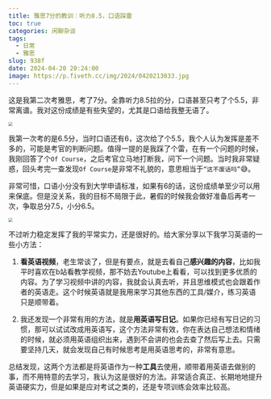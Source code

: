 ```yaml
---
title: 雅思7分的教训：听力8.5，口语踩雷
toc: true
categories: 闲聊杂谈
tags:
  - 日常
  - 雅思
slug: 938f
date: 2024-04-20 20:24:00
image: https://p.fiveth.cc/img/2024/0420213033.jpg
---
```


这是我第二次考雅思，考了7分。全靠听力8.5拉的分，口语甚至只考了个5.5，非常离谱。我对这份成绩是有些失望的，尤其是口语给我整无语了。

<img src="https://p.fiveth.cc/img/2024/0420203736.jpg" style="zoom:50%;" />

我第一次考的是6.5分，当时口语还有6，这次给了个5.5，我个人认为发挥是差不多的，可能是考官的判断问题。值得一提的是我踩了个雷，在有一个问题的时候，我刚回答了个`Of Course`，之后考官立马地打断我，问下一个问题。当时我非常疑惑，回头考完一查发现`Of Course`是非常不礼貌的，意思相当于`“这不废话吗”`😅。

非常可惜，口语小分没有到大学申请标准，如果有6的话，这份成绩单至少可以用来保底。但是没关系，我的目标不局限于此，暑假的时候我会做好准备后再考一次，争取总分7.5，小分6.5。

<img src="https://p.fiveth.cc/img/2024/0420212221.jpg" style="zoom:50%;" />

不过听力稳定发挥了我的平常实力，还是很好的。给大家分享以下我学习英语的一些小方法：

1. **看英语视频**，老生常谈了，但是有要点，就是去看自己**感兴趣的内容**，比如我平时喜欢在b站看教学视频，那不妨去Youtube上看看，可以找到更多优质的内容。为了学习视频中讲的内容，我就会认真去听，并且思维模式也会跟着作者的英语走。这个时候英语就是我用来学习其他东西的工具/媒介，练习英语只是顺带着。

2. 我还发现一个非常有用的方法，就是**用英语写日记**。如果你已经有写日记的习惯，那可以试试改成用英语写，这个方法非常有效，你在表达自己想法和情绪的时候，就必须用英语组织出来，遇到不会讲的也会去查了然后写上去。只需要坚持几天，就会发现自己有时候思考是用英语思考的，非常有意思。

总结发现，这两个方法都是将英语作为一种**工具**去使用，顺带着用英语去做别的事，而不用特意的去学习，我认为这是很好的方法。非常适合真正、长期地地提升英语硬实力，但是如果是应对考试之类的，还是专项训练会效率比较高。

